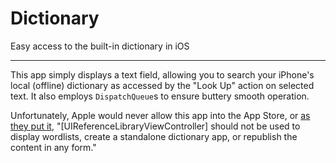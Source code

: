 # Dictionary
Easy access to the built-in dictionary in iOS
***
This app simply displays a text field, allowing you to search your iPhone's local (offline) dictionary as accessed by the "Look Up" action on selected text. It also employs `DispatchQueue`s to ensure buttery smooth operation.

Unfortunately, Apple would never allow this app into the App Store, or [as they put it](https://developer.apple.com/documentation/uikit/uireferencelibraryviewcontroller), "[UIReferenceLibraryViewController] should not be used to display wordlists, create a standalone dictionary app, or republish the content in any form." 
